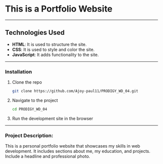 # This is a Portfolio Website

---

## Technologies Used

- **HTML**: It is used to structure the site.
- **CSS**: It is used to style and color the site.
- **JavaScript**: It adds functionality to the site.

---

### Installation

1. Clone the repo
   ```sh
   git clone https://github.com/Ajoy-paul11/PRODIGY_WD_04.git
   ```
2. Navigate to the project
    ```sh
    cd PRODIGY_WD_04
    ```
3. Run the development site in the browser

---

### Project Description:

This is a personal portfolio website that showcases my skills in web development. It includes sections about me, my education, and projects. Include a headline and professional photo.
